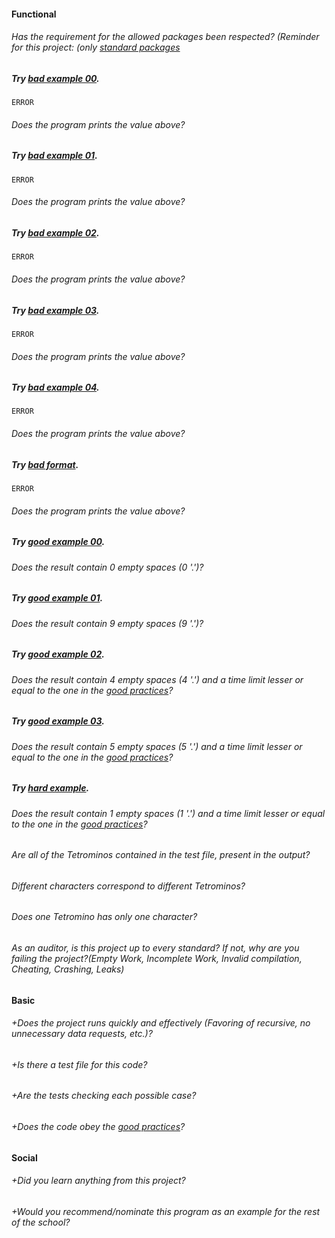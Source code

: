 #### Functional

###### Has the requirement for the allowed packages been respected? (Reminder for this project: (only [standard packages](https://golang.org/pkg/)

##### Try [bad example 00](https://public.01-edu.org/subjects/tetris-optimizer/badexample00).

`ERROR`

###### Does the program prints the value above?

##### Try [bad example 01](https://public.01-edu.org/subjects/tetris-optimizer/badexample01).

`ERROR`

###### Does the program prints the value above?

##### Try [bad example 02](https://public.01-edu.org/subjects/tetris-optimizer/badexample02).

`ERROR`

###### Does the program prints the value above?

##### Try [bad example 03](https://public.01-edu.org/subjects/tetris-optimizer/badexample03).

`ERROR`

###### Does the program prints the value above?

##### Try [bad example 04](https://public.01-edu.org/subjects/tetris-optimizer/badexample04).

`ERROR`

###### Does the program prints the value above?

##### Try [bad format](https://public.01-edu.org/subjects/tetris-optimizer/badformat).

`ERROR`

###### Does the program prints the value above?

##### Try [good example 00](https://public.01-edu.org/subjects/tetris-optimizer/goodexample00).

###### Does the result contain 0 empty spaces (0 '.')?

##### Try [good example 01](https://public.01-edu.org/subjects/tetris-optimizer/goodexample01).

###### Does the result contain 9 empty spaces (9 '.')?

##### Try [good example 02](https://public.01-edu.org/subjects/tetris-optimizer/goodexample02).

###### Does the result contain 4 empty spaces (4 '.') and a time limit lesser or equal to the one in the [good practices](https://public.01-edu.org/subjects/good-practices/)?

##### Try [good example 03](https://public.01-edu.org/subjects/tetris-optimizer/goodexample03).

###### Does the result contain 5 empty spaces (5 '.') and a time limit lesser or equal to the one in the [good practices](https://public.01-edu.org/subjects/good-practices/)?

##### Try [hard example](https://public.01-edu.org/subjects/tetris-optimizer/hardexam).

###### Does the result contain 1 empty spaces (1 '.') and a time limit lesser or equal to the one in the [good practices](https://public.01-edu.org/subjects/good-practices/)?

###### Are all of the Tetrominos contained in the test file, present in the output?

###### Different characters correspond to different Tetrominos?

###### Does one Tetromino has only one character?

###### As an auditor, is this project up to every standard? If not, why are you failing the project?(Empty Work, Incomplete Work, Invalid compilation, Cheating, Crashing, Leaks)

#### Basic

###### +Does the project runs quickly and effectively (Favoring of recursive, no unnecessary data requests, etc.)?

###### +Is there a test file for this code?

###### +Are the tests checking each possible case?

###### +Does the code obey the [good practices](https://public.01-edu.org/subjects/good-practices/)?

#### Social

###### +Did you learn anything from this project?

###### +Would you recommend/nominate this program as an example for the rest of the school?

